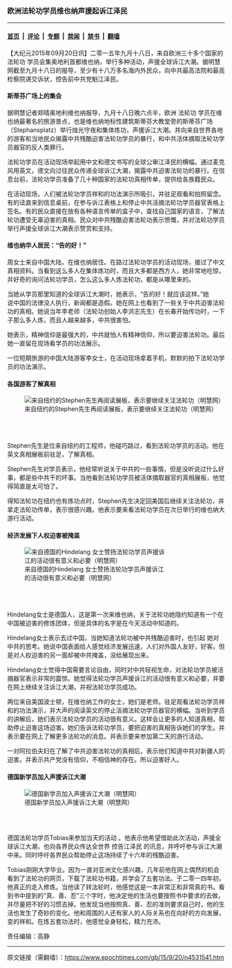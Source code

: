 ### 欧洲法轮功学员维也纳声援起诉江泽民

---

#### [首页](../../../..?n4531541) &nbsp;|&nbsp; [评论](../../../../../epoch-comment?n4531541) &nbsp;|&nbsp; [专题](../../../../../epoch-special?n4531541) &nbsp;|&nbsp; [禁闻](../../../../../epoch-news?n4531541) &nbsp;|&nbsp; [禁书](../../../../../books?n4531541) &nbsp;|&nbsp; [翻墙](https://github.com/gfw-breaker/nogfw/blob/master/README.md?n4531541)


<div class="post_content" id="artbody" itemprop="articleBody">
 <!-- article content begin -->
 <p>
  【大纪元2015年09月20日讯】二零一五年九月十八日，来自欧洲三十多个国家的
  <ok href="https://www.epochtimes.com/gb/tag/%E6%B3%95%E8%BD%AE%E5%8A%9F.html">
   法轮功
  </ok>
  学员会集奥地利首都维也纳，举行多种活动，声援全球诉江大潮。据明慧网截至九月十八日的报导，至少有十八万多名海内外民众，向中共最高法院和最高检察院递交诉状，控告前中共党魁江泽民。
 </p>
 <p>
  <h4>
   斯蒂芬广场上的集会
  </h4>
  <p>
   据明慧记者郑晴奥地利维也纳报导，九月十八日晚六点半，欧洲
   <ok href="https://www.epochtimes.com/gb/tag/%E6%B3%95%E8%BD%AE%E5%8A%9F.html">
    法轮功
   </ok>
   学员在维也纳最著名的旅游景点，也是维也纳地标性建筑斯蒂芬大教堂旁的斯蒂芬广场（Stephansplatz）举行烛光守夜和集体炼功，声援诉江大潮。并向来自世界各地的游客和当地民众揭露中共残酷迫害法轮功学员的暴行，和中共活体摘取法轮功学员器官的反人类罪行。
  </p>
  <p>
   法轮功学员在活动现场举起用中文和德文书写的全球公审江泽民的横幅。通过麦克风用英文，德文向过往民众传递全球诉江大潮，揭露中共迫害法轮功的暴行。在信息台前，法轮功学员准备了几十种国家的法轮功真相传单，提供给各族籍民众。
  </p>
  <p>
   在活动现场，人们被法轮功学员祥和的功法演示所吸引，并驻足观看和拍照留念。有的迳直来到信息桌前，在参与诉江表格上和停止中共活摘法轮功学员器官表格上签名。有的民众直接在放有各种语言传单的盒子中，查找自己国家的语言，了解法轮功遭受无辜迫害的真相。民众对中共残酷迫害法轮功表示愤慨，并对法轮功学员举行声援全球诉江大潮表示赞赏和支持。
  </p>
  <p>
   <h4>
    维也纳华人居民：“告的好！”
   </h4>
   <p>
    周女士来自中国大陆，在维也纳居住。在路过法轮功学员的活动现场，接过了中文真相资料。当看到这么多人在集体炼功时，而且大多都是西方人，她非常地吃惊，并好奇的询问法轮功学员，怎么这么多人炼法轮功，都是从哪里来的。
   </p>
   <p>
    当她从学员那里知道的全球诉江大潮时，她表示，“告的好！就应该这样。”她
    <br/>
    说中国的法律没人执行，新闻都是造假。她在网上也看到了一些关于中共迫害法轮功的真相。她说当年李老师（法轮功创始人李洪志先生）在长春开始传功时，一下子那么多人炼，而且人越来越多，中共很害怕。
   </p>
   <p>
    她表示，精神信仰是最强大的，中共就怕人有精神信仰，所以要迫害法轮功。最后她一直留在现场看学员的功法展示。
   </p>
   <p>
    一位短期旅游的中国大陆游客李女士，在活动现场拿着手机，默默的拍下法轮功学员的功法演示。
   </p>
   <p>
    <h4>
     各国游客了解真相
    </h4>
    <p>
     <figure aria-describedby="caption-attachment-6501366" class="wp-caption aligncenter" id="attachment_6501366" style="width: 500px">
      <ok href=" https://i.epochtimes.com/assets/uploads/2015/09/1509191249111813.jpg" rel="noreferrer noopener" target="_blank">
       <img alt="来自纽约的Stephen先生再阅读展板，表示要继续关注法轮功（明慧网）  " class="size-large wp-image-6501366" src="https://i.epochtimes.com/assets/uploads/2015/09/1509191249111813.jpg" title="来自纽约的Stephen先生再阅读展板，表示要继续关注法轮功（明慧网）  "/>
      </ok>
      <br/><figcaption class="wp-caption-text" id="caption-attachment-6501366">
       来自纽约的Stephen先生再阅读展板，表示要继续关注法轮功（明慧网）
      </figcaption><br/>
     </figure><br/>
     <br/>
     Stephen先生是位来自纽约的工程师，他碰巧路过，看到法轮功学员的活动。他在英文真相展板前驻足，了解真相。
    </p>
    <p>
     Stephen先生对学员表示，他经常听说关于中共的一些事情，但是没听说过什么好事，都是些中共干的坏事。当他看到法轮功学员被活体摘取器官的真相展板，他觉得简直是太可怕了。
    </p>
    <p>
     得知法轮功在纽约也有炼功点时，Stephen先生决定回美国后继续关注法轮功，并拿走法轮功传单，表示很感兴趣。他表示要来看法轮功学员在次日举行的维也纳大游行活动。
    </p>
    <p>
     <h4>
      经济发展下人权迫害被掩盖
     </h4>
     <p>
      <figure aria-describedby="caption-attachment-6501370" class="wp-caption aligncenter" id="attachment_6501370" style="width: 331px">
       <ok href=" https://i.epochtimes.com/assets/uploads/2015/09/1509191247551813.jpg" rel="noreferrer noopener" target="_blank">
        <img alt="来自德国的Hindelang 女士赞扬法轮功学员声援诉江的活动很有意义和必要（明慧网）" class="size-large wp-image-6501370" src="https://i.epochtimes.com/assets/uploads/2015/09/1509191247551813.jpg" title="来自德国的Hindelang 女士赞扬法轮功学员声援诉江的活动很有意义和必要（明慧网）"/>
       </ok>
       <br/><figcaption class="wp-caption-text" id="caption-attachment-6501370">
        来自德国的Hindelang 女士赞扬法轮功学员声援诉江的活动很有意义和必要（明慧网）
       </figcaption><br/>
      </figure><br/>
      <br/>
      Hindelang女士是德国人，这是第一次来维也纳，关于法轮功她隐约知道有一个在中国被迫害的修炼团体，但是具体的名字是在今天活动中知道的。
     </p>
     <p>
      Hindelang女士表示去过中国，当她知道法轮功被中共残酷迫害时，也引起 她对中共的思考。她说中国表面给人感觉经济发展迅速，人们对外国人友好，好客。但是对人权迫害的另一面却被中共掩盖，没给展现出来。
     </p>
     <p>
      Hindelang女士觉得中国需要言论自由，同时对中共轻视生命，对法轮功学员被活摘器官表示非常的震惊。她觉得法轮功学员声援诉江的活动很有意义和必要，并要在网上继续关注诉江大潮，并祝法轮功学员成功。
     </p>
     <p>
      两位来自美国波士顿，在维也纳工作的女士，她们是老师。驻足观看法轮功学员祥和的功法演示，并大声的阅读英文的停止活摘法轮功学员器官的横幅。当听到学员的讲解后，她们表示法轮功学员的活动很有意义。这样会让更多的人知道真相，帮助停止迫害这场迫害。她们告诉法轮功学员，要把迫害的真相告诉她们的学生。并表示要在网上了解更多法轮功的消息。并表示要来参加第二天的游行活动。
     </p>
     <p>
      一对阿拉伯夫妇在了解了中共迫害法轮功的真相后，表示他们知道中共对新疆人的迫害。并表示共产党没有信仰，不相信神的存在。所以迫害好人。
     </p>
     <p>
      <h4>
       德国新学员加入声援诉江大潮
      </h4>
      <figure aria-describedby="caption-attachment-6501379" class="wp-caption aligncenter" id="attachment_6501379" style="width: 331px">
       <ok href=" https://i.epochtimes.com/assets/uploads/2015/09/1509191249471813.jpg" rel="noreferrer noopener" target="_blank">
        <img alt="德国新学员加入声援诉江大潮（明慧网）" class="size-large wp-image-6501379" src="https://i.epochtimes.com/assets/uploads/2015/09/1509191249471813.jpg" title="德国新学员加入声援诉江大潮（明慧网）"/>
       </ok>
       <br/><figcaption class="wp-caption-text" id="caption-attachment-6501379">
        德国新学员加入声援诉江大潮（明慧网）
       </figcaption><br/>
      </figure><br/>
      <p>
       德国法轮功学员Tobias来参加当天的活动 。他表示他希望借助此次活动，声援全球诉江大潮，也向各界民众传达全世界
       <ok href="https://www.epochtimes.com/gb/tag/%E6%8E%A7%E5%91%8A%E6%B1%9F%E6%B3%BD%E6%B0%91.html">
        控告江泽民
       </ok>
       的讯息，并呼吁参与诉江大潮中来。同时呼吁各界民众帮助停止这场持续了十六年的残酷迫害。
      </p>
      <p>
       Tobias刚刚大学毕业。因为一直对亚洲文化感兴趣，几年前他在网上偶然的机会看到了法轮功的网页，下载了法轮功书籍，并学会了五套功法。于二零一四年初，他真正的走入修炼。当他读了转法轮时，他感觉这是一本非常正和非常真的书。看到书中提到的“真、善、忍”三个字时，他决定他的生活也要按照书中要求的去做，并尽量把不好的习惯去掉。他发现当他按照真、善、忍的准则要求自己时，他的生活也发生了奇妙的变化。他和周围的人还有家人的人际关系也在向好的方向发展，变的祥和。在炼五套功法时，他感觉全身轻松，精力充沛。
      </p>
      <p>
       责任编辑：高静
      </p>
      <!-- article content end -->
      <div id="below_article_ad">
      </div>
     </p>
    </p>
   </p>
  </p>
 </p>
</div>


---

原文链接（需翻墙）：https://www.epochtimes.com/gb/15/9/20/n4531541.htm